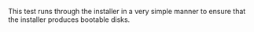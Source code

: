 This test runs through the installer in a very simple manner to ensure that the installer produces bootable disks.
